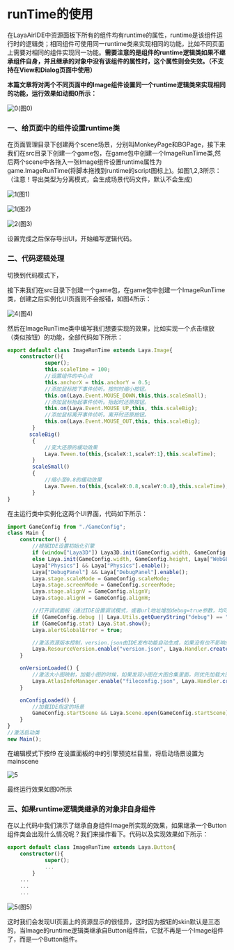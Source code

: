 # runTime的使用

在LayaAirIDE中资源面板下所有的组件均有runtime的属性，runtime是该组件运行时的逻辑类；相同组件可使用同一runtime类来实现相同的功能，比如不同页面上需要对相同的组件实现同一功能。**需要注意的是组件的runtime逻辑类如果不继承组件自身，并且继承的对象中没有该组件的属性时，这个属性则会失效。（不支持在View和Dialog页面中使用）**


**本篇文章将对两个不同页面中的Image组件设置同一个runtime逻辑类来实现相同的功能，运行效果如动图0所示：**

![0](img\0.gif)(图0)

### 一、给页面中的组件设置runtime类

在页面管理目录下创建两个scene场景，分别叫MonkeyPage和BGPage，接下来我们在src目录下创建一个game包，在game包中创建一个ImageRunTime类,然后两个scene中各拖入一张Image组件设置runtime属性为game.ImageRunTime(将脚本拖拽到runtime的script图标上)。如图1,2,3所示： （注意！导出类型为分离模式，会生成场景代码文件，默认不会生成)

![1](img\ide1.png)(图1)

![1](img\ide3.png)(图2)

![2](img\ide2.png)(图3)

设置完成之后保存导出UI，开始编写逻辑代码。



### 二、代码逻辑处理

切换到代码模式下，

接下来我们在src目录下创建一个game包，在game包中创建一个ImageRunTime类，创建之后实例化UI页面则不会报错，如图4所示：

![4](img\4.png)(图4)

然后在ImageRunTime类中编写我们想要实现的效果，比如实现一个点击缩放（类似按钮）的功能，全部代码如下所示：

```typescript
export default class ImageRunTime extends Laya.Image{
	constructor(){
			super();
			this.scaleTime = 100;
			//设置组件的中心点
			this.anchorX = this.anchorY = 0.5;
			//添加鼠标按下事件侦听。按时时缩小按钮。
			this.on(Laya.Event.MOUSE_DOWN,this,this.scaleSmall);
			//添加鼠标抬起事件侦听。抬起时还原按钮。
			this.on(Laya.Event.MOUSE_UP,this, this.scaleBig);
			//添加鼠标离开事件侦听。离开时还原按钮。
			this.on(Laya.Event.MOUSE_OUT,this, this.scaleBig);
		}
       scaleBig()
        {		
            //变大还原的缓动效果
            Laya.Tween.to(this,{scaleX:1,scaleY:1},this.scaleTime);
        }
        scaleSmall()
        {	
            //缩小至0.8的缓动效果
            Laya.Tween.to(this,{scaleX:0.8,scaleY:0.8},this.scaleTime);
        }
}
```

在主运行类中实例化这两个UI界面，代码如下所示：

```typescript
import GameConfig from "./GameConfig";
class Main {
	constructor() {
		//根据IDE设置初始化引擎		
		if (window["Laya3D"]) Laya3D.init(GameConfig.width, GameConfig.height);
		else Laya.init(GameConfig.width, GameConfig.height, Laya["WebGL"]);
		Laya["Physics"] && Laya["Physics"].enable();
		Laya["DebugPanel"] && Laya["DebugPanel"].enable();
		Laya.stage.scaleMode = GameConfig.scaleMode;
		Laya.stage.screenMode = GameConfig.screenMode;
		Laya.stage.alignV = GameConfig.alignV;
		Laya.stage.alignH = GameConfig.alignH;

		//打开调试面板（通过IDE设置调试模式，或者url地址增加debug=true参数，均可打开调试面板）
		if (GameConfig.debug || Laya.Utils.getQueryString("debug") == "true") Laya.enableDebugPanel();
		if (GameConfig.stat) Laya.Stat.show();
		Laya.alertGlobalError = true;

		//激活资源版本控制，version.json由IDE发布功能自动生成，如果没有也不影响后续流程
		Laya.ResourceVersion.enable("version.json", Laya.Handler.create(this, this.onVersionLoaded), Laya.ResourceVersion.FILENAME_VERSION);
	}

	onVersionLoaded() {
		//激活大小图映射，加载小图的时候，如果发现小图在大图合集里面，则优先加载大图合集，而不是小图
		Laya.AtlasInfoManager.enable("fileconfig.json", Laya.Handler.create(this, this.onConfigLoaded));
	}

	onConfigLoaded() {
		//加载IDE指定的场景
		GameConfig.startScene && Laya.Scene.open(GameConfig.startScene);
	}
}
//激活启动类
new Main();

```

在编辑模式下按f9 在设置面板的中的引擎预览栏目里，将启动场景设置为mainscene

![5](img\ide5.png) 

最终运行效果如图0所示



### 三、如果runtime逻辑类继承的对象非自身组件

在以上代码中我们演示了继承自身组件Image所实现的效果，如果继承一个Button组件类会出现什么情况呢？我们来操作看下。代码以及实现效果如下所示：

```typescript
export default class ImageRunTime extends Laya.Button{
	constructor(){
			super();
			...
		}
	...
	...
	...
```

![5](img\5.gif)(图5)

这时我们会发现UI页面上的资源显示的很怪异，这时因为按钮的skin默认是三态的，当Image的runtime逻辑类继承自Button组件后，它就不再是一个Image组件了，而是一个Button组件。